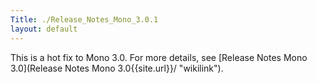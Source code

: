 ```yaml
---
Title: ./Release_Notes_Mono_3.0.1
layout: default
---
```


This is a hot fix to Mono 3.0. For more details, see [Release Notes Mono
3.0](Release Notes Mono 3.0{{site.url}}/ "wikilink").
